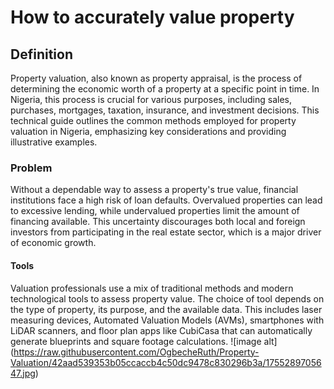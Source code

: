 # How to accurately value property
## Definition
Property valuation, also known as property appraisal, is the process of determining the economic worth of a property at a specific point in time. In Nigeria, this process is crucial for various purposes, including sales, purchases, mortgages, taxation, insurance, and investment decisions. This technical guide outlines the common methods employed for property valuation in Nigeria, emphasizing key considerations and providing illustrative examples.
### Problem
 Without a dependable way to assess a property's true value, financial institutions face a high risk of loan defaults. Overvalued properties can lead to excessive lending, while undervalued properties limit the amount of financing available. This uncertainty discourages both local and foreign investors from participating in the real estate sector, which is a major driver of economic growth.
 #### Tools
 Valuation professionals use a mix of traditional methods and modern technological tools to assess property value. The choice of tool depends on the type of property, its purpose, and the available data. This includes laser measuring devices, Automated Valuation Models (AVMs), smartphones with LiDAR scanners, and floor plan apps like CubiCasa that can automatically generate blueprints and square footage calculations. 
![image alt] (https://raw.githubusercontent.com/OgbecheRuth/Property-Valuation/42aad539353b05ccaccb4c50dc9478c830296b3a/1755289705647.jpg) 
